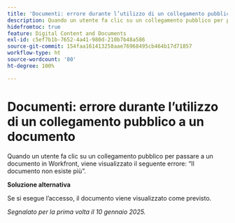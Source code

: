 ```yaml
---
title: 'Documenti: errore durante l’utilizzo di un collegamento pubblico a un documento'
description: Quando un utente fa clic su un collegamento pubblico per passare a un documento in Workfront, viene visualizzato un errore.
hidefromtoc: true
feature: Digital Content and Documents
exl-id: c5ef7b1b-7652-4a41-980d-210b7b48a586
source-git-commit: 154faa161413258aae76968495cb464b17d71857
workflow-type: ht
source-wordcount: '80'
ht-degree: 100%

---
```


# Documenti: errore durante l’utilizzo di un collegamento pubblico a un documento

<!--
>[!NOTE]
>
>This issue has been resolved.-->

Quando un utente fa clic su un collegamento pubblico per passare a un documento in Workfront, viene visualizzato il seguente errore: “Il documento non esiste più”.

**Soluzione alternativa**

Se si esegue l’accesso, il documento viene visualizzato come previsto.

_Segnalato per la prima volta il 10 gennaio 2025._
